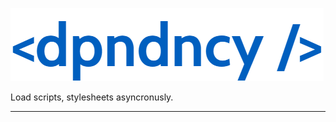![dpndncy](https://github.com/rascm/dpndncy/blob/main/img/logo.png)

Load scripts, stylesheets asyncronusly.

---
